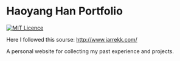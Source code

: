 # Haoyang Han Portfolio
[![MIT Licence](https://badges.frapsoft.com/os/mit/mit.svg?v=103)](https://opensource.org/licenses/mit-license.php)


Here I followed this sourse:
<http://www.jarrekk.com/>


A personal website for collecting my past experience and projects. 